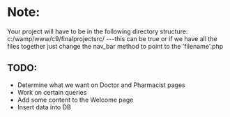 # Note:
Your project will have to be in the following directory structure:
c:/wamp/www/c9/finalprojectsrc/
---this can be true or if we have all the files together just change the nav_bar method to point to the 'filename'.php

## TODO:
* Determine what we want on Doctor and Pharmacist pages
* Work on certain queries
* Add some content to the Welcome page
* Insert data into DB
